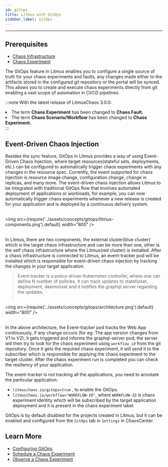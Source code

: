 ```yaml
---
id: gitops
title: Litmus with GitOps
sidebar_label: GitOps
---
```


---

## Prerequisites

- [Chaos Infrastructure](infrastructure.md)
- [Chaos Experiment](chaos-workflow.md)

The GitOps feature in Litmus enables you to configure a single source of truth for your chaos experiments and faults, any changes made either to the artifacts stored in the configured git repository or the portal will be synced. This allows you to create and execute chaos experiments directly from git enabling a vast scope of automation in CI/CD pipelines.

:::note
With the latest release of LitmusChaos 3.0.0:

<li>The term <b>Chaos Experiment</b> has been changed to <b>Chaos Fault.</b> </li>
<li>The term <b>Chaos Scenario/Workflow</b> has been changed to <b>Chaos Experiment.</b></li>
:::

## Event-Driven Chaos Injection

Besides the sync feature, GitOps in Litmus provides a way of using Event-Driven Chaos Injection, where target resources(stateful sets, deployments, etc.) can be configured to automatically trigger chaos experiments with any changes in the resource spec. Currently, the event supported for chaos injection is resource image change, configuration change, change in replicas, and many more.
The event-driven chaos injection allows Litmus to be integrated with traditional GitOps flow that involves automated deployment of applications or workloads, for example, you can now automatically trigger chaos experiments whenever a new release is created for your application and is deployed by a continuous delivery system.<br/><br/>

<img src={require('../assets/concepts/gitops/litmus-components.png').default} width="800" /><br/><br/>

In Litmus, there are two components, the external cluster(blue cluster) which is the target chaos infrastructure and can be more than one, other is the self chaos infrastructure where the Litmus(red cluster) is installed. After a chaos infrastructure is connected to Litmus, an event-tracker pod will be installed which is responsible for event-driven chaos injection by tracking the changes in your target application.

> Event tracker is a policy-driven Kubernetes controller, where one can define N number of policies. It can track updates to statefulset, deployment, daemonset and it notifies the graphql server regarding the updates.<br/><br/>

<img src={require('../assets/concepts/gitops/architecture.png').default} width="800" /><br/><br/>

In the above architecture, the Event-tracker pod tracks the Web App continuously, if any change occurs (for eg: The app version changes from V1 to V2), it gets triggered and informs the graphql-server pod, the server will then try to look for the chaos experiment using `workflow_id` from the git repository. Once it gets the required chaos experiment, it will send it to the subscriber which is responsible for applying the chaos experiment to the target cluster. After the chaos experiment run is completed you can check the resiliency of your application.

The event-tracker is not tracking all the applications, you need to annotate the particular application:

- `litmuschaos.io/gitops=true` , to enable the GitOps.
- `litmuschaos.io/workflow="WORKFLOW-ID"`, where `WORKFLOW-ID` is chaos experiment identity which will be subscribed by the target application deployment and it is present in the chaos experiment label.

GitOps is by default disabled for the projects created in Litmus, but it can be enabled and configured from the `GitOps` tab in `Settings` in ChaosCenter.

## Learn More

- [Configuring GitOps](../user-guides/gitops-configuration.md)
- [Schedule a Chaos Experiment](../user-guides/schedule-experiment.md)
- [Observe a Chaos Experiment](../user-guides/observe-experiment.md)
